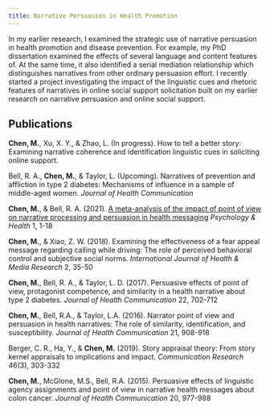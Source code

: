 ```yaml
---
title: Narrative Persuasion in Health Promotion
---
```


In my earlier research, I examined the strategic use of narrative persuasion in health promotion and disease prevention. For example, my PhD dissertation examined the effects of several language and content features of. At the same time, it also identified a serial mediation relationship which distinguishes narratives from other ordinary persuasion effort. I recently started a project investigating the impact of the linguistic cues and rhetoric features of narratives in online social support solicitation built on my earlier research on narrative persuasion and online social support. 

## Publications

**Chen, M.**, Xu, X. Y., & Zhao, L. (In progress). How to tell a better story: Examining narrative coherence and identification linguistic cues in soliciting online support.

Bell, R. A., **Chen, M.**, & Taylor, L. (Upcoming). Narratives of prevention and affliction in type 2 diabetes: Mechanisms of influence in a sample of middle-aged women. *Journal of Health Communication*

**Chen, M.**, & Bell, R. A. (2021). [A meta-analysis of the impact of point of view on narrative processing and persuasion in health messaging](https://www.tandfonline.com/doi/abs/10.1080/08870446.2021.1894331?journalCode=gpsh20) *Psychology & Health* 1, 1-18

**Chen, M.**, & Xiao, Z. W. (2018). Examining the effectiveness of a fear appeal message regarding calling while driving: The role of perceived behavioral control and subjective social norms. *International Journal of Health & Media Research* 2, 35-50

**Chen, M.**, Bell, R. A., & Taylor, L. D. (2017). Persuasive effects of point of view, protagonist competence, and similarity in a health narrative about type 2 diabetes. *Journal of Health Communication* 22, 702-712

**Chen, M.**, Bell, R.A., & Taylor, L.A. (2016). Narrator point of view and persuasion in health narratives: The role of similarity, identification, and susceptibility. *Journal of Health Communication* 21, 908-918

Berger, C. R., Ha, Y., & **Chen, M.** (2019). Story appraisal theory: From story kernel appraisals to implications and impact. *Communication Research* 46(3), 303-332

**Chen, M.**, McGlone, M.S., Bell, R.A. (2015). Persuasive effects of linguistic agency assignments and point of view in narrative health messages about colon cancer. *Journal of Health Communication* 20, 977-988
